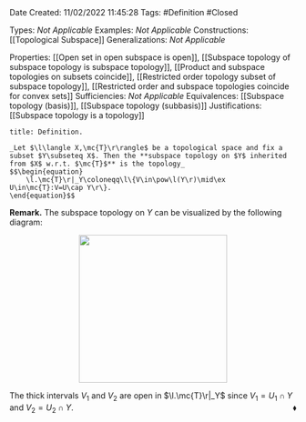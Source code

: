 <br />
<br />

Date Created: 11/02/2022 11:45:28
Tags: #Definition #Closed

Types: _Not Applicable_
Examples: _Not Applicable_
Constructions: [[Topological Subspace]]
Generalizations: _Not Applicable_

Properties: [[Open set in open subspace is open]], [[Subspace topology of subspace topology is subspace topology]], [[Product and subspace topologies on subsets coincide]], [[Restricted order topology subset of subspace topology]], [[Restricted order and subspace topologies coincide for convex sets]]
Sufficiencies: _Not Applicable_
Equivalences: [[Subspace topology (basis)]], [[Subspace topology (subbasis)]]
Justifications: [[Subspace topology is a topology]]

``` ad-Definition
title: Definition.

_Let $\l\langle X,\mc{T}\r\rangle$ be a topological space and fix a subset $Y\subseteq X$. Then the **subspace topology on $Y$ inherited from $X$ w.r.t. $\mc{T}$** is the topology_
$$\begin{equation}
    \l.\mc{T}\r|_Y\coloneqq\l\{V\in\pow\l(Y\r)\mid\ex U\in\mc{T}:V=U\cap Y\r\}.
\end{equation}$$

```

**Remark.** The subspace topology on $Y$ can be visualized by the following diagram:

<center><img src="https://raw.githubusercontent.com/zhaoshenzhai/MathWiki/master/Images/11-02-2022_115828/image.svg", width=260></center>

The thick intervals $V_1$ and $V_2$ are open in $\l.\mc{T}\r|_Y$ since $V_1=U_1\cap Y$ and $V_2=U_2\cap Y$.<span style="float:right;">$\blacklozenge$</span>
